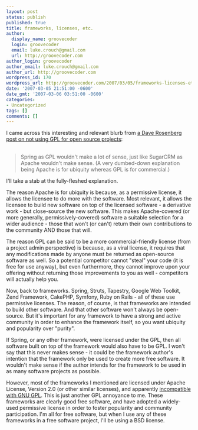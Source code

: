 ```yaml
---
layout: post
status: publish
published: true
title: frameworks, licenses, etc.
author:
  display_name: groovecoder
  login: groovecoder
  email: luke.crouch@gmail.com
  url: http://groovecoder.com
author_login: groovecoder
author_email: luke.crouch@gmail.com
author_url: http://groovecoder.com
wordpress_id: 170
wordpress_url: http://groovecoder.com/2007/03/05/frameworks-licenses-etc/
date: '2007-03-05 21:51:00 -0600'
date_gmt: '2007-03-06 03:51:00 -0600'
categories:
- Uncategorized
tags: []
comments: []
---
```

<p>I came across this interesting and relevant blurb from <a href="http://weblog.infoworld.com/openresource/archives/2007/03/perspective_on.html">a Dave Rosenberg post on not using GPL for open source projects</a>:<br /><span class="artText"><br />
<blockquote>Spring as GPL wouldn't make a lot of sense, just like SugarCRM as Apache wouldn't make sense. (A very dumbed-down explanation being Apache is for ubiquity whereas GPL is for commercial.)</p></blockquote>
<p></span><span class="artText"></span>I'll take a stab at the fully-fleshed explanation.</p>
<p>The reason Apache is for ubiquity is because, as a permissive license, it allows the licensee to do more with the software. Most relevant, it allows the licensee to build new software on top of the licensed software - a derivative work - but close-source the new software. This makes Apache-covered (or more generally, permissively-covered) software a suitable selection for a wider audience - those that won't (or can't) return their own contributions to the community AND those that will.</p>
<p>The reason GPL can be said to be a more commercial-friendly license (from a project admin perspective) is because, as a viral license, it requires that any modifications made by anyone must be returned as open-source software as well. So a potential competitor cannot "steal" your code (it is free for use anyway), but even furthermore, they cannot improve upon your offering without returning those improvements to you as well - competitors will actually help you.</p>
<p>Now, back to frameworks. Spring, Struts, Tapestry, Google Web Toolkit, Zend Framework, CakePHP, Symfony, Ruby on Rails - all of these use permissive licenses. The reason, of course, is that frameworks are intended to build other software. And that other software won't always be open-source. But it's important for any framework to have a strong and active community in order to enhance the framework itself, so you want ubiquity and popularity over "purity".</p>
<p>If Spring, or any other framework, were licensed under the GPL, then all software built on top of the framework would also have to be GPL. I won't say that this never makes sense - it could be the framework author's intention that the framework only be used to create more free software. It wouldn't make sense if the author intends for the framework to be used in as many software projects as possible.</p>
<p>However, most of the frameworks I mentioned are licensed under Apache License, Version 2.0 (or other similar licenses), and apparently <a href="http://www.fsf.org/licensing/licenses/index_html#GPLIncompatibleLicenses">incompatible with GNU GPL</a>. This is just another GPL annoyance to me. These frameworks are clearly good free software, and have adopted a widely-used permissive license in order to foster popularity and community participation. I'm all for free software, but when I use any of these frameworks in a free software project, I'll be using a BSD license.</p>
